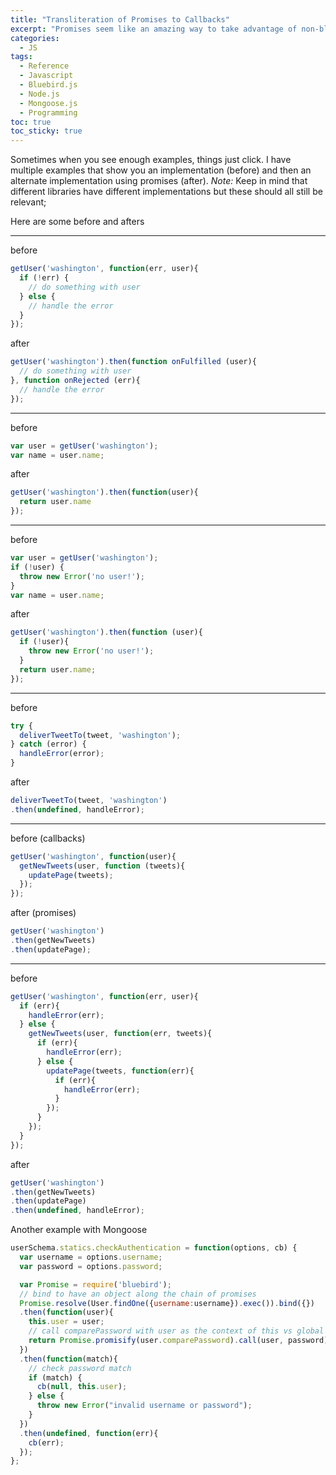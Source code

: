 ```yaml
---
title: "Transliteration of Promises to Callbacks" 
excerpt: "Promises seem like an amazing way to take advantage of non-blocking io in a very readable way"
categories:
  - JS
tags:
  - Reference
  - Javascript
  - Bluebird.js
  - Node.js
  - Mongoose.js
  - Programming
toc: true
toc_sticky: true
---
```

Sometimes when you see enough examples, things just click. I have multiple examples that show you an implementation (before) and then an alternate implementation using promises (after). 
*Note:* Keep in mind that different libraries have different implementations but these should all still be relevant;

Here are some before and afters

---
before

```javascript
getUser('washington', function(err, user){
  if (!err) {
    // do something with user
  } else {
    // handle the error
  }
});
```
after

```javascript
getUser('washington').then(function onFulfilled (user){
  // do something with user
}, function onRejected (err){
  // handle the error
});

```
---
before

```javascript
var user = getUser('washington');
var name = user.name;
```
after

```javascript
getUser('washington').then(function(user){
  return user.name
});

```
---
before

```javascript
var user = getUser('washington');
if (!user) {
  throw new Error('no user!');
}
var name = user.name;
```
after

```javascript
getUser('washington').then(function (user){
  if (!user){
    throw new Error('no user!');
  }
  return user.name;
});

```
---
before

```javascript
try {
  deliverTweetTo(tweet, 'washington');
} catch (error) {
  handleError(error);
}
```
after

```javascript
deliverTweetTo(tweet, 'washington')
.then(undefined, handleError);
```
---
before (callbacks)

```javascript
getUser('washington', function(user){
  getNewTweets(user, function (tweets){
    updatePage(tweets);
  });
});
```
after (promises)

```javascript
getUser('washington')
.then(getNewTweets)
.then(updatePage);
```
---
before

```javascript
getUser('washington', function(err, user){
  if (err){
    handleError(err);
  } else {
    getNewTweets(user, function(err, tweets){
      if (err){
        handleError(err);
      } else {
        updatePage(tweets, function(err){
          if (err){
            handleError(err);
          }
        });
      }
    });
  }
});

```
after

```javascript
getUser('washington')
.then(getNewTweets)
.then(updatePage)
.then(undefined, handleError);

```

Another example with Mongoose

```javascript
userSchema.statics.checkAuthentication = function(options, cb) {
  var username = options.username;
  var password = options.password;

  var Promise = require('bluebird');
  // bind to have an object along the chain of promises
  Promise.resolve(User.findOne({username:username}).exec()).bind({})
  .then(function(user){
    this.user = user;
    // call comparePassword with user as the context of this vs global
    return Promise.promisify(user.comparePassword).call(user, password);
  })
  .then(function(match){
    // check password match
    if (match) {
      cb(null, this.user);
    } else {
      throw new Error("invalid username or password");
    }
  })
  .then(undefined, function(err){
    cb(err);
  });
};
```
